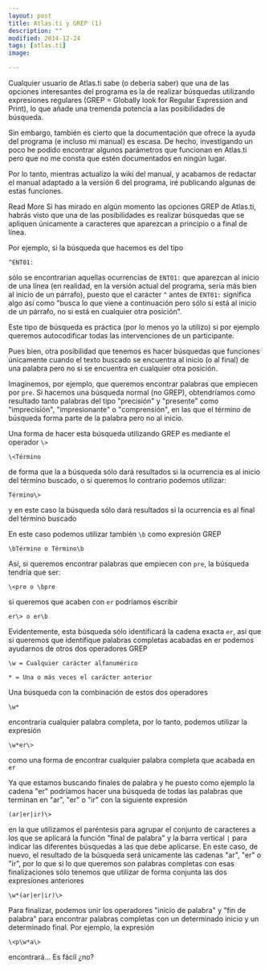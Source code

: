 ```yaml
---
layout: post
title: Atlas.ti y GREP (1)
description: ""
modified: 2014-12-24
tags: [atlas.ti]
image:

---
```

Cualquier usuario de Atlas.ti sabe (o debería saber) que una de las opciones interesantes del programa es la de realizar búsquedas utilizando expresiones regulares (GREP = Globally look for Regular Expression and Print), lo que añade una tremenda potencia a las posibilidades de búsqueda.

Sin embargo, también es cierto que la documentación que ofrece la ayuda del programa (e incluso mi manual) es escasa. De hecho, investigando un poco he podido encontrar algunos parámetros que funcionan en Atlas.ti pero que no me consta que estén documentados en ningún lugar.

Por lo tanto, mientras actualizo la wiki del manual, y acabamos de redactar el manual adaptado a la versión 6 del programa, iré publicando algunas de estas funciones.

Read More
Si has mirado en algún momento las opciones GREP de Atlas.ti, habrás visto que una de las posibilidades es realizar búsquedas que se apliquen únicamente a caracteres que aparezcan a principio o a final de línea.

Por ejemplo, si la búsqueda que hacemos es del tipo

`^ENT01:`

sólo se encontrarían aquellas ocurrencias de `ENT01:` que aparezcan al inicio de una línea (en realidad, en la versión actual del programa, sería más bien al inicio de un párrafo), puesto que el carácter `^` antes de `ENT01:` significa algo así como "busca lo que viene a continuación pero sólo si está al inicio de un párrafo, no si está en cualquier otra posición".

Este tipo de búsqueda es práctica (por lo menos yo la utilizo) si por ejemplo queremos autocodificar todas las intervenciones de un participante.

Pues bien, otra posibilidad que tenemos es hacer búsquedas que funciones únicamente cuando el texto buscado se encuentra al inicio (o al final) de una palabra pero no si se encuentra en cualquier otra posición.

Imaginemos, por ejemplo, que queremos encontrar palabras que empiecen por `pre`. Si hacemos una búsqueda normal (no GREP), obtendríamos como resultado tanto palabras del tipo "precisión" y "presente" como "imprecisión", "impresionante" o "comprensión", en las que el término de búsqueda forma parte de la palabra pero no al inicio.

Una forma de hacer esta búsqueda utilizando GREP es mediante el operador `\>`

`\<Término`

de forma que la a búsqueda sólo dará resultados si la ocurrencia es al inicio del término buscado, o si queremos lo contrario podemos utilizar:

`Término\>`

y en este caso la búsqueda sólo dará resultados si la ocurrencia es al final del término buscado

En este caso podemos utilizar también `\b` como expresión GREP

`\bTérmino o Término\b`

Así, si queremos encontrar palabras que empiecen con `pre`, la búsqueda tendría que ser:

`\<pre o \bpre`

si queremos que acaben con `er` podríamos escribir

`er\> o er\b`

Evidentemente, esta búsqueda sólo identificará la cadena exacta `er`, así que si queremos que identifique palabras completas acabadas en er podemos ayudarnos de otros dos operadores GREP

`\w = Cualquier carácter alfanumérico`

`* = Una o más veces el carácter anterior`

Una búsqueda con la combinación de estos dos operadores

`\w*`

encontraría cualquier palabra completa, por lo tanto, podemos utilizar la expresión

`\w*er\>`

como una forma de encontrar cualquier palabra completa que acabada en `er`

Ya que estamos buscando finales de palabra y he puesto como ejemplo la cadena "er" podríamos hacer una búsqueda de todas las palabras que terminan en "ar", "er" o "ir" con la siguiente expresión

`(ar|er|ir)\>`

en la que utilizamos el paréntesis para agrupar el conjunto de caracteres a los que se aplicará la función "final de palabra" y la barra vertical `|` para indicar las diferentes búsquedas a las que debe aplicarse. En este caso, de nuevo, el resultado de la búsqueda será unicamente las cadenas "ar", "er" o "ir", por lo que si lo que queremos son palabras completas con esas finalizaciones sólo tenemos que utilizar de forma conjunta las dos expresiones anteriores

`\w*(ar|er|ir)\>`

Para finalizar, podemos unir los operadores "inicio de palabra" y "fin de palabra" para encontrar palabras completas con un determinado inicio y un determinado final. Por ejemplo, la expresión

`\<p\w*a\>`

encontrará... Es fácil ¿no?

 